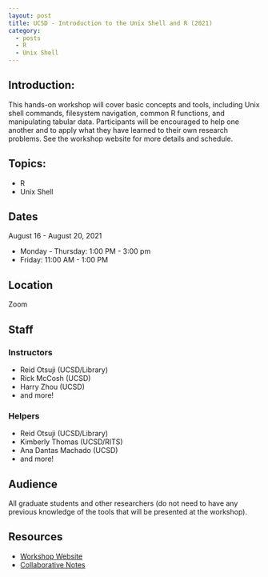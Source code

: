 ```yaml
---
layout: post
title: UCSD - Introduction to the Unix Shell and R (2021)
category:
  - posts
  - R
  - Unix Shell
---
```


## Introduction:
This hands-on workshop will cover basic concepts and tools, including Unix shell commands, filesystem navigation, common R functions, and manipulating tabular data. Participants will be encouraged to help one another and to apply what they have learned to their own research problems. See the workshop website for more details and schedule.


## Topics:
* R
* Unix Shell


## Dates
August 16 - August 20, 2021
* Monday - Thursday: 1:00 PM - 3:00 pm
* Friday: 11:00 AM - 1:00 PM


## Location
Zoom


## Staff

### Instructors
* Reid Otsuji (UCSD/Library)
* Rick McCosh (UCSD)
* Harry Zhou (UCSD)
* and more!

### Helpers
* Reid Otsuji (UCSD/Library)
* Kimberly Thomas (UCSD/RITS)
* Ana Dantas Machado (UCSD)
* and more!


## Audience
All graduate students and other researchers (do not need to have any previous knowledge of the tools that will be presented at the workshop).

## Resources

* [Workshop Website](https://kthoma2484.github.io/2021-HWSPH-ucsd/)
* [Collaborative Notes](https://pad.carpentries.org/UCSD-Carpentry-Shell-2021-08-16)
